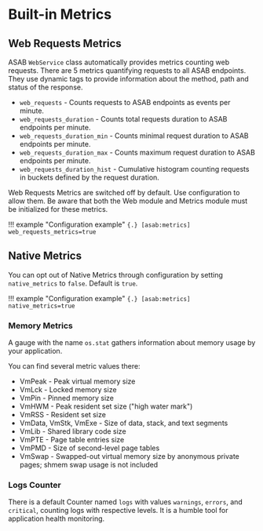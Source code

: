 # Built-in Metrics

## Web Requests Metrics

ASAB `WebService` class automatically
provides metrics counting web requests. There are 5 metrics quantifying
requests to all ASAB endpoints. They use dynamic tags to provide information about the method, path and status of the response.

-   `web_requests` - Counts requests to ASAB endpoints as
    events per minute.
-   `web_requests_duration` - Counts total requests
    duration to ASAB endpoints per minute.
-   `web_requests_duration_min` - Counts minimal request
    duration to ASAB endpoints per minute.
-   `web_requests_duration_max` - Counts maximum request
    duration to ASAB endpoints per minute.
-   `web_requests_duration_hist` - Cumulative histogram
    counting requests in buckets defined by the request duration.

Web Requests Metrics are switched off by default. Use configuration to allow them.
Be aware that both the Web module and Metrics module must be initialized for these metrics.

!!! example "Configuration example"
    ``` {.}
    [asab:metrics]
    web_requests_metrics=true
    ```

## Native Metrics

You can opt out of Native Metrics through configuration by setting
`native_metrics` to `false`. Default is `true`.

!!! example "Configuration example"
    ``` {.}
    [asab:metrics]
    native_metrics=true
    ```

### Memory Metrics

A gauge with the name `os.stat` gathers information about memory usage
by your application.

You can find several metric values there:

-   VmPeak - Peak virtual memory size
-   VmLck - Locked memory size
-   VmPin - Pinned memory size
-   VmHWM - Peak resident set size (\"high water mark\")
-   VmRSS - Resident set size
-   VmData, VmStk, VmExe - Size of data, stack, and text segments
-   VmLib - Shared library code size
-   VmPTE - Page table entries size
-   VmPMD - Size of second-level page tables
-   VmSwap - Swapped-out virtual memory size by anonymous private pages; shmem swap usage is not included

### Logs Counter

There is a default Counter named `logs` with values `warnings`,
`errors`, and `critical`, counting logs with respective levels. It is a
humble tool for application health monitoring.
